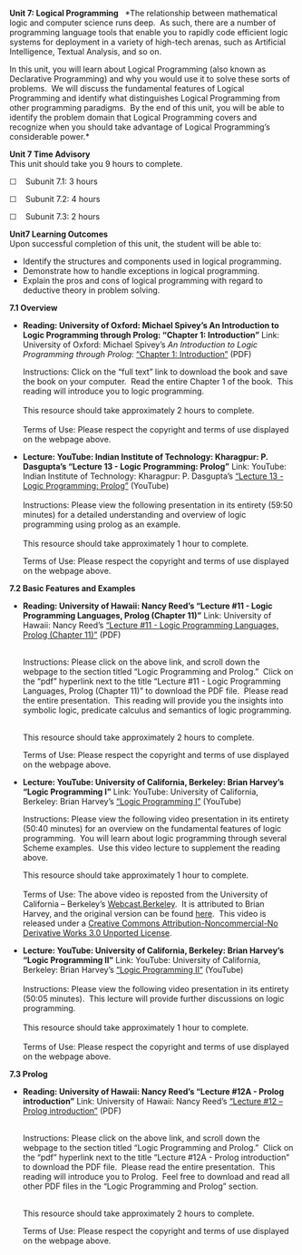 **Unit 7: Logical Programming** <span id="7"></span> 
*The relationship between mathematical logic and computer science runs
deep.  As such, there are a number of programming language tools that
enable you to rapidly code efficient logic systems for deployment in a
variety of high-tech arenas, such as Artificial Intelligence, Textual
Analysis, and so on.   
  
 In this unit, you will learn about Logical Programming (also known as
Declarative Programming) and why you would use it to solve these sorts
of problems.  We will discuss the fundamental features of Logical
Programming and identify what distinguishes Logical Programming from
other programming paradigms.  By the end of this unit, you will be able
to identify the problem domain that Logical Programming covers and
recognize when you should take advantage of Logical Programming’s
considerable power.*

**Unit 7 Time Advisory**  
This unit should take you 9 hours to complete.  
  
 ☐    Subunit 7.1: 3 hours  
  
 ☐    Subunit 7.2: 4 hours  
  
 ☐    Subunit 7.3: 2 hours

**Unit7 Learning Outcomes**  
Upon successful completion of this unit, the student will be able to:  
-   Identify the structures and components used in logical programming.
-   Demonstrate how to handle exceptions in logical programming.
-   Explain the pros and cons of logical programming with regard to
    deductive theory in problem solving.

**7.1 Overview** <span id="7.1"></span> 
-   **Reading: University of Oxford: Michael Spivey’s An Introduction to
    Logic Programming through Prolog: “Chapter 1: Introduction”**
    Link: University of Oxford: Michael Spivey’s *An Introduction to
    Logic Programming through Prolog*: [“Chapter 1:
    Introduction”](http://spivey.oriel.ox.ac.uk/corner/Logic_Programming)
    (PDF)  
      
     Instructions: Click on the “full text” link to download the book
    and save the book on your computer.  Read the entire Chapter 1 of
    the book.  This reading will introduce you to logic programming.  
        
     This resource should take approximately 2 hours to complete.  
        
     Terms of Use: Please respect the copyright and terms of use
    displayed on the webpage above.

-   **Lecture: YouTube: Indian Institute of Technology: Kharagpur: P.
    Dasgupta’s “Lecture 13 - Logic Programming: Prolog”**
    Link: YouTube: Indian Institute of Technology: Kharagpur: P.
    Dasgupta’s [“Lecture 13 - Logic Programming:
    Prolog”](http://www.youtube.com/watch?v=jySpg72Vbc4) (YouTube)  
        
     Instructions: Please view the following presentation in its
    entirety (59:50 minutes) for a detailed understanding and overview
    of logic programming using prolog as an example.  
        
     This resource should take approximately 1 hour to complete.  
      
     Terms of Use: Please respect the copyright and terms of use
    displayed on the webpage above.

**7.2 Basic Features and Examples** <span id="7.2"></span> 
-   **Reading: University of Hawaii: Nancy Reed’s “Lecture \#11 - Logic
    Programming Languages, Prolog (Chapter 11)”**
    Link: University of Hawaii: Nancy Reed’s [“Lecture \#11 - Logic
    Programming Languages, Prolog (Chapter
    11)”](http://www2.hawaii.edu/~nreed/ics313/notes.html) (PDF)  
        

    Instructions: Please click on the above link, and scroll down the
    webpage to the section titled “Logic Programming and Prolog.”  Click
    on the “pdf” hyperlink next to the title “Lecture \#11 - Logic
    Programming Languages, Prolog (Chapter 11)” to download the PDF
    file.  Please read the entire presentation.  This reading will
    provide you the insights into symbolic logic, predicate calculus and
    semantics of logic programming.  
      

    This resource should take approximately 2 hours to complete.  
      
     Terms of Use: Please respect the copyright and terms of use
    displayed on the webpage above.

-   **Lecture: YouTube: University of California, Berkeley: Brian
    Harvey’s “Logic Programming I”**
    Link: YouTube: University of California, Berkeley: Brian Harvey’s
    [“Logic Programming I”](http://www.youtube.com/watch?v=4TnnWz_icE0)
    (YouTube)  
      
     Instructions: Please view the following video presentation in its
    entirety (50:40 minutes) for an overview on the fundamental features
    of logic programming.  You will learn about logic programming
    through several Scheme examples.  Use this video lecture to
    supplement the reading above.  
      
     This resource should take approximately 1 hour to complete.  
        
     Terms of Use: The above video is reposted from the University of
    California – Berkeley’s
    [Webcast.Berkeley](http://webcast.berkeley.edu/).  It is attributed
    to Brian Harvey, and the original version can be found
    [here](http://www.youtube.com/watch?v=qbUJXsKAtU0).  This video is
    released under a [Creative Commons Attribution-Noncommercial-No
    Derivative Works 3.0 Unported
    License](http://creativecommons.org/licenses/by-nc-nd/3.0/).

-   **Lecture: YouTube: University of California, Berkeley: Brian
    Harvey’s “Logic Programming II”**
    Link: YouTube: University of California, Berkeley: Brian Harvey’s
    [“Logic Programming II”](http://www.youtube.com/watch?v=-xUrzNnhB9Q)
    (YouTube)  
        
     Instructions: Please view the following video presentation in its
    entirety (50:05 minutes).  This lecture will provide further
    discussions on logic programming.  
        
     This resource should take approximately 1 hour to complete.  
        
     Terms of Use: Please respect the copyright and terms of use
    displayed on the webpage above.

**7.3 Prolog** <span id="7.3"></span> 
-   **Reading: University of Hawaii: Nancy Reed’s “Lecture \#12A -
    Prolog introduction”**
    Link: University of Hawaii: Nancy Reed’s [“Lecture \#12 – Prolog
    introduction”](http://www2.hawaii.edu/~nreed/ics313/notes.html)
    (PDF)  
        

    Instructions: Please click on the above link, and scroll down the
    webpage to the section titled “Logic Programming and Prolog.”  Click
    on the “pdf” hyperlink next to the title “Lecture \#12A - Prolog
    introduction” to download the PDF file.  Please read the entire
    presentation.  This reading will introduce you to Prolog.  Feel free
    to download and read all other PDF files in the “Logic Programming
    and Prolog” section.  
      

    This resource should take approximately 2 hours to complete.  
      
     Terms of Use: Please respect the copyright and terms of use
    displayed on the webpage above.


